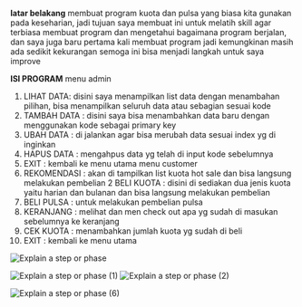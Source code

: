 **latar belakang**
membuat program kuota dan pulsa yang biasa kita gunakan pada keseharian,
jadi tujuan saya membuat ini untuk melatih skill agar terbiasa membuat program dan mengetahui bagaimana program berjalan, dan saya juga baru pertama kali membuat program
jadi kemungkinan masih ada sedikit kekurangan semoga ini bisa menjadi langkah untuk saya improve

**ISI PROGRAM**
menu admin
1. LIHAT DATA: disini saya menampilkan list data dengan menambahan pilihan, bisa menampilkan seluruh data atau sebagian sesuai kode
2. TAMBAH DATA : disini saya bisa menambahkan data baru dengan menggunakan kode sebagai primary key
3. UBAH DATA : di jalankan agar bisa merubah data sesuai index yg di inginkan
4. HAPUS DATA : mengahpus data yg telah di input kode sebelumnya
5. EXIT : kembali ke menu utama
menu customer
1. REKOMENDASI : akan di tampilkan list kuota hot sale dan bisa langsung melakukan pembelian
2 BELI KUOTA : disini di sediakan dua jenis kuota yaitu harian dan bulanan dan bisa langsung melakukan pembelian
3. BELI PULSA : untuk melakukan pembelian pulsa
4. KERANJANG : melihat dan men check out apa yg sudah di masukan sebelumnya ke keranjang
5. CEK KUOTA : menambahkan jumlah kuota yg sudah di beli
6. EXIT : kembali ke menu utama 

![Explain a step or phase](https://github.com/user-attachments/assets/3205aaef-be8b-4e59-bfcd-50105c6cd56b)

![Explain a step or phase (1)](https://github.com/user-attachments/assets/7bc4f509-3665-42c3-88c4-490fe98b3c8a)
![Explain a step or phase (2)](https://github.com/user-attachments/assets/a8dc65a7-7854-40f4-b7b8-05840cfece0c)


![Explain a step or phase (6)](https://github.com/user-attachments/assets/c41f0a93-bba8-4a28-a1d5-5a8e19e2724c)
